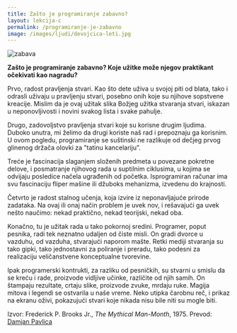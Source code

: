 ```yaml
---
title: Zašto je programiranje zabavno?
layout: lekcija-c
permalink: /programiranje-je-zabavno
image: /images/ljudi/devojcica-leti.jpg
---
```


![zabava]({{page.image}})

**Zašto je programiranje zabavno? Koje užitke može njegov praktikant očekivati kao nagradu?**

Prvo, radost pravljenja stvari. Kao što dete uživa u svojoj piti od blata, tako i odrasli uživaju u pravljenju stvari, posebno onih koje su njihove sopstvene kreacije. Mislim da je ovaj užitak slika Božjeg užitka stvaranja stvari, iskazan u neponovljivosti i novini svakog lista i svake pahulje.

Drugo, zadovoljstvo pravljenja stvari koje su korisne drugim ljudima. Duboko unutra, mi želimo da drugi koriste naš rad i prepoznaju ga korisnim. U ovom pogledu, programiranje se suštinski ne razlikuje od dečjeg prvog glinenog držača olovki za "tatinu kancelariju".

Treće je fascinacija slaganjem složenih predmeta u povezane pokretne delove, i posmatranje njihovog rada u suptilnim ciklusima, u kojima se odvijaju posledice načela ugrađenih od početka. Isprogramiran računar ima svu fascinaciju fliper mašine ili džuboks mehanizma, izvedenu do krajnosti.

Četvrto je radost stalnog učenja, koja izvire iz neponavljajuće prirode zadataka. Na ovaj ili onaj način problem je uvek nov, i rešavajući ga uvek nešto naučimo: nekad praktično, nekad teorijski, nekad oba.

Konačno, tu je užitak rada u tako pokornoj sredini. Programer, poput pesnika, radi tek neznatno udaljen od čiste misli. On gradi dvorce u vazduhu, od vazduha, stvarajući naporom mašte. Retki mediji stvaranja su tako gipki, tako jednostavni za poliranje i preradu, tako podesni za realizaciju veličanstvene konceptualne tvorevine.

Ipak programerski kontrukti, za razliku od pesničkih, su stvarni u smislu da se kreću i rade, proizvode vidljive učinke, različite od njih samih. On štampaju rezultate, crtaju slike, proizvode zvuke, mrdaju ruke. Magija mitova i legendi se ostvarila u naše vreme. Neko utipka čarobnu reč, i prikaz na ekranu oživi, pokazujući stvari koje nikada nisu bile niti su mogle biti.


Izvor: Frederick P. Brooks Jr., *The Mythical Man-Month*, 1975. Prevod: [Damjan Pavlica](/autor/damjan-pavlica)
